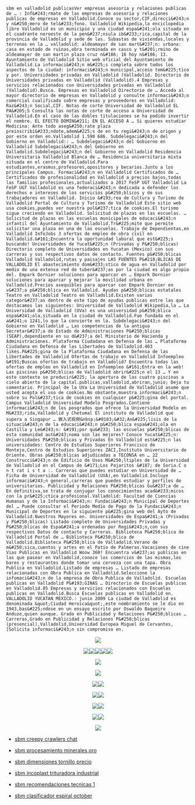 
```
sbm en valladolid publicasVer empresas asesoria y relaciones publicas de … : Inf&#243;rmate de las empresas de asesoria y relaciones publicas de empresas en Valladolid.Conoce su sector,CIF,direcci&#243;n y n&#250;mero de tel&#233;fono. Valladolid Wikipedia,la enciclopedia libre Valladolid es un municipio y una ciudad espa&#241;ola situada en el cuadrante noroeste de la pen&#237;nsula ib&#233;rica,capital de la provincia de Valladolid y sede de las. Subastas de viviendas,locales y terrenos en la … valladolid: aldeamayor de san mart&#237;n: urbana: casa en estado de ruinas,obra terminada en casco y t&#201;rmino de aldeamayor de san martin plaza cruz n&#186; 16 hoy n&#186; 13. Ayuntamiento de Valladolid Sitio web oficial del Ayuntamiento de Valladolid.La informaci&#243;n m&#225;s completa sobre todos los aspectos de la ciudad: informaci&#243;n municipal,acceso tem&#225;tico y por. Universidades privadas en Valladolid (Valladolid. Directorio de Universidades privadas en Valladolid (Valladolid).4 Empresas y servicios relacionados con Universidades privadas en Valladolid (Valladolid).Busca. Empresas en Valladolid Directorio de … Acceda al mayor directorio de empresas en Valladolid y consulte informaci&#243;n comercial cualificada sobre empresas y proveedores en Valladolid: Raz&#243;n Social,CIF. Notas de corte Universidad de Valladolid EL PA&#205;S Consulta las notas de corte de acceso a Universidad de Valladolid.En el caso de las dobles titulaciones se ha podido invertir el nombre. EL EFECTO DOMIN&#211; EN EL ACCESO A … Si quieres estudiar Medicina: Ante todo aseg&#250;rate plaza preinscribi&#233;ndote,adem&#225;s de en tu regi&#243;n de origen y por este orden en.Valladolid 1.590 686. Subdelegaci&#243;n del Gobierno en Valladolid:: … Subdelegaci&#243;n del Gobierno en Valladolid Subdelegaci&#243;n del Gobierno en Valladolid.Subdelegaci&#243;n del Gobierno en Valladolid Residencia Universitaria Valladolid Blanca de … Residencia universitaria mixta situada en el centro de Valladolid.Para estudiantes,erasmus,profesores,opositores y becarios.Junto a los principales Campus. Formaci&#243;n en Valladolid Certificados de … Certificados de profesionalidad en Valladolid a precios bajos,todas las familias profesionales,actualizados a 2017 FeSP UGT Valladolid La FeSP UGT Valladolid es una federaci&#243;n dedicada a defender los derechos e intereses de los servicios p&#250;blicos y de sus trabajadores en Valladolid. Inicio &#193;rea de Cultura y Turismo de Valladolid Portal de Cultura y Turismo de Valladolid Este sitio web usa cookies,puedes ver nuestra pol&#237;tica de cookies.El turismo sigue creciendo en Valladolid. Solicitud de plazas en las escuelas. … Solicitud de plazas en las escuelas municipales de educaci&#243;n infantil del Ayuntamiento de Valladolid.Tr&#225;mite que permite solicitar una plaza en una de las escuelas. Trabajo de Dependientas,en Valladolid InfoJobs 3 ofertas de empleo de obra civil en Valladolid.&#161;Encuentra la oportunidad laboral que est&#225;s buscando! Universidades de Yucat&#225;n (Privadas y P&#250;blicas) Directorio completo de Universidades en Yucatan (Mexico) con sus carreras y sus respectivos datos de contacto. Fuentes p&#250;blicas Valladolid Valladolid,rutas y paisajes LAS FUENTES P&#218;BLICAS DE VALLADOLID El abastecimiento dom&#233;stico de agua en Valladolid por medio de una extensa red de tuber&#237;as por la ciudad es algo propio del. Empark Dornier soluciones para aparcar en … Empark Dornier soluciones para aparcar y mejorar la movilidad urbana en Valladolid.Precios asequibles para aparcar con Empark Dornier en v&#237;a p&#250;blica en Valladolid. Ayudas p&#250;blicas estatales Teatro en Valladolid Teatro en Valladolid.Existen varias categor&#237;as dentro de este tipo de ayudas publicas entre las que destacamos las siguientes: Universidad de Valladolid Wikipedia,la … La Universidad de Valladolid (UVa) es una universidad p&#250;blica espa&#241;ola,situada en la ciudad de Valladolid.Fue fundada en el a&#241;o 1241,lo que la convierte en la. Subdelegaci&#243;n del Gobierno en Valladolid … Las competencias de la antigua Secretar&#237;a de Estado de Administraciones P&#250;blicas (SEAP),dependiente en su d&#237;a del Ministerio de Hacienda y Administraciones. Plataforma Ciudadana en Defensa de las … Plataforma Ciudadana en Defensa de las Libertades de Valladolid.403 likes.P&#225;gina de la Plataforma Ciudadana en Defensa de las Libertades de Valladolid Ofertas de trabajo en Valladolid Infoempleo &#191;Buscas ofertas de trabajo en Valladolid? Encuentra todas las ofertas de empleo en Valladolid en Infoempleo &#161;Entra en la web! Las piscinas p&#250;blicas de Valladolid abrir&#225;n el 13 … Y en este contexto se producir&#225; la apertura de las cuatro piscinas a cielo abierto de la capital.publicas,valladolid,abriran,junio; Deja tu comentario. Principal de la UVa La Universidad de Valladolid asume que usted acepta el uso de cookies.No obstante,muestra informaci&#243;n sobre su Pol&#237;tica de cookies en cualquier p&#225;gina del portal. Campus Valladolid Universidad Modelo Posgrados.Contiene informaci&#243;n de los posgrados que ofrece la Universidad Modelo en M&#233;rida,Valladolid y Chetumal El instituto de Valladolid que supera a Singapur … 嵌入式视频&nbsp;&#0183;&#32;An&#225;lisis de la situaci&#243;n de la educaci&#243;n p&#250;blica espa&#241;ola en Castilla y Le&#243;n: &#191;por qu&#233; las escuelas p&#250;blicas de esta comunidad aut&#243;noma son las mejores? Conoce Yucat&#225;n: Universidades P&#250;blicas y Privadas En Valladolid est&#225;n las universidades: Centro de Estudios Superiores Francisco de Montejo,Centro de Estudios Superiores ZACI,Instituto Universitario de Oriente. Obras p&#250;blicas adjudicadas a TECONSA en … 22 Construcci&#243;n de Edificio de Usos M&#250;ltiples de la Universidad de Valladolid en el Campus de &#171;Los Pajaritos &#187; de Soria.C o n t rat i s t a :. Carreras que puedes estudiar en Universidad de … Ficha de Universidad de Valladolid (UVA),en Valladolid.Incluye informaci&#243;n general,carreras que puedes estudiar y perfiles de universitarios. Publicidad y Relaciones P&#250;blicas Gu&#237;a de … En definitiva,se trata de conjugar los conocimientos acad&#233;micos con la pr&#225;ctica profesional.Valladolid: Facultad de Ciencias Humanas y de la Informaci&#243;n: Fundaci&#243;n Municipal de Deportes del … Puede consultar el Periodo Medio de Pago de la Fundaci&#243;n Municipal de Deportes en la siguiente p&#225;gina web del Ayto de Valladolid.Nuestros Mayores en. Universidades de Espa&#241;a (Privadas y P&#250;blicas) Listado completo de Universidades Privadas y P&#250;blicas de Espa&#241;a ordenadas por Regi&#243;n,con sus respectivos Datos de contacto y Carreras. Biblioteca P&#250;blica de Valladolid Portal de … Biblioteca P&#250;blica de Valladolid.Biblioteca P&#250;blica de Valladolid.Verano de m&#250;sica,cuentos y artes en el Patio de Palmeras.Vacaciones de cine Vias Publicas en Valladolid Woow 360! Encuentra v&#237;as publicas en las que pasear en Valladolid,conoce los comercios de las mismas,los bares y restaurantes donde tomar una cerveza con una tapa. Obra Publica en Valladolid.Listado de empresas … Listado de empresas relacionadas con Obra Publica en Valladolid.Seleccione la infomaci&#243;n de la empresa de Obra Publica de Valladolid. Escuelas publicas en Valladolid P&#193;GINAS … Directorio de Escuelas publicas en Valladolid.85 Empresas y servicios relacionados con Escuelas publicas en Valladolid.Busca Escuelas publicas en Valladolid en. VALLADOLID YUCATAN MEXICO.: junio 2009 La ciudad de Valladolid es denominada &quot;Ciudad Heroica&quot;,este nombramiento se le dio en 1943,bas&#225;ndose en un ensayo escrito por Oswaldo Baqueiro Anduze,quien aunque. Grado en Publicidad y Relaciones P&#250;blicas … Carreras,Grado en Publicidad y Relaciones P&#250;blicas (presencial),Valladolid,Universidad Europea Miguel de Cervantes,[Solicita informaci&#243;n sin compromiso en. 
```

<div align="center">

<a href="https://es-crusher.shibang-china.com/github&k=sbm+en+valladolid+publicas"><img src="https://static.shibang-china.com/es/crusher/logo.jpg"></a>

<a href="https://es-crusher.shibang-china.com/github&k=sbm+en+valladolid+publicas"><img src="https://static.shibang-china.com/es/crusher/index.jpg"></a><a href="https://es-crusher.shibang-china.com/material.htmlgithub&k=sbm+en+valladolid+publicas"><img src="https://static.shibang-china.com/es/crusher/material.jpg"></a><a href="https://es-crusher.shibang-china.com/application.htmlgithub&k=sbm+en+valladolid+publicas"><img src="https://static.shibang-china.com/es/crusher/application.jpg"></a><a href="https://es-crusher.shibang-china.com/aboutus.htmlgithub&k=sbm+en+valladolid+publicas"><img src="https://static.shibang-china.com/es/crusher/aboutus.jpg"></a><a href="https://es-crusher.shibang-china.com/contact.htmlgithub&k=sbm+en+valladolid+publicas"><img src="https://static.shibang-china.com/es/crusher/contact.jpg"></a>

<a href="https://es-crusher.shibang-china.com/github&k=sbm+en+valladolid+publicas"><img src="https://static.shibang-china.com/es/crusher/banner.jpg"></a>

<a href="https://swt.shibang-china.com/github&k=sbm+en+valladolid+publicas"><img src="https://static.shibang-china.com/es/crusher/text.jpg"></a>

<a href="https://swt.shibang-china.com/github&k=sbm+en+valladolid+publicas"><img src="https://static.shibang-china.com/es/crusher/chat.jpg"></a><a href="https://es-crusher.shibang-china.com/contact.htmlgithub&k=sbm+en+valladolid+publicas"><img src="https://static.shibang-china.com/es/crusher/message.jpg"></a>

<a href="https://es-crusher.shibang-china.com/products/pe.htmlgithub&k=sbm+en+valladolid+publicas"><img src="https://static.shibang-china.com/es/crusher/pe.jpg"></a><a href="https://es-crusher.shibang-china.com/products/pf.htmlgithub&k=sbm+en+valladolid+publicas"><img src="https://static.shibang-china.com/es/crusher/pf.jpg"></a>

<a href="https://es-crusher.shibang-china.com/products/hpt.htmlgithub&k=sbm+en+valladolid+publicas"><img src="https://static.shibang-china.com/es/crusher/hpt.jpg"></a><a href="https://es-crusher.shibang-china.com/products/vsi.htmlgithub&k=sbm+en+valladolid+publicas"><img src="https://static.shibang-china.com/es/crusher/vsi.jpg"></a>

<a href="https://es-crusher.shibang-china.com/products/klv.htmlgithub&k=sbm+en+valladolid+publicas"><img src="https://static.shibang-china.com/es/crusher/klv.jpg"></a><a href="https://es-crusher.shibang-china.com/products/portable.htmlgithub&k=sbm+en+valladolid+publicas"><img src="https://static.shibang-china.com/es/crusher/portable.jpg"></a>

<a href="https://swt.shibang-china.com/github&k=sbm+en+valladolid+publicas"><img src="https://static.shibang-china.com/es/crusher/case.jpg"></a>

</div>


* [sbm creepy crawlers chat](sbm%20creepy%20crawlers%20chat.md)

* [sbm procesamiento minerales oro](sbm%20procesamiento%20minerales%20oro.md)

* [sbm dimensiones tornillo precio](sbm%20dimensiones%20tornillo%20precio.md)

* [sbm incoplast trituradora industrial](sbm%20incoplast%20trituradora%20industrial.md)

* [sbm recomendaciones tecnicas 1](sbm%20recomendaciones%20tecnicas%201.md)

* [sbm clasificador espiral october](sbm%20clasificador%20espiral%20october.md)